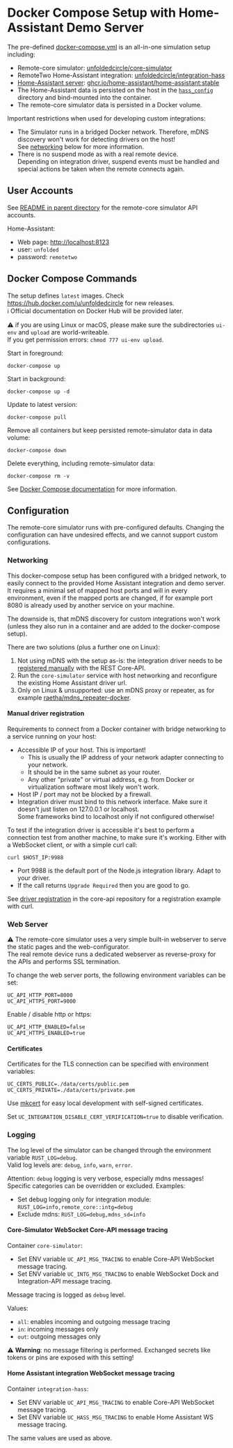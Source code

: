 # Docker Compose Setup with Home-Assistant Demo Server

The pre-defined [docker-compose.yml](docker-compose.yml) is an all-in-one simulation setup including:
- Remote-core simulator: [unfoldedcircle/core-simulator](https://hub.docker.com/r/unfoldedcircle/core-simulator)
- RemoteTwo Home-Assistant integration: [unfoldedcircle/integration-hass](https://hub.docker.com/r/unfoldedcircle/integration-hass)
- [Home-Assistant server](https://www.home-assistant.io/): [ghcr.io/home-assistant/home-assistant:stable](https://github.com/home-assistant/core/pkgs/container/home-assistant)
- The Home-Assistant data is persisted on the host in the [`hass_config`](hass_config) directory and bind-mounted into the container.
- The remote-core simulator data is persisted in a Docker volume.

Important restrictions when used for developing custom integrations:
- The Simulator runs in a bridged Docker network. Therefore, mDNS discovery won't work for detecting drivers on the host!  
  See [networking](#networking) below for more information.
- There is no suspend mode as with a real remote device.  
  Depending on integration driver, suspend events must be handled and special actions be taken when the remote connects
  again.

## User Accounts

See [README in parent directory](../README.md) for the remote-core simulator API accounts.  

Home-Assistant:

- Web page: <http://localhost:8123>
- user: `unfolded`
- password: `remotetwo`

## Docker Compose Commands

The setup defines `latest` images. Check <https://hub.docker.com/u/unfoldedcircle> for new releases.  
ℹ️ Official documentation on Docker Hub will be provided later.

⚠️ if you are using Linux or macOS, please make sure the subdirectories `ui-env` and `upload` are world-writeable.  
If you get permission errors: `chmod 777 ui-env upload`.

Start in foreground:
```shell
docker-compose up
```

Start in background:
```shell
docker-compose up -d
```

Update to latest version:
```shell
docker-compose pull
```

Remove all containers but keep persisted remote-simulator data in data volume:
```shell
docker-compose down
```

Delete everything, including remote-simulator data:
```shell
docker-compose rm -v
```

See [Docker Compose documentation](https://docs.docker.com/compose/) for more information.

## Configuration

The remote-core simulator runs with pre-configured defaults. Changing the configuration can have undesired effects,
and we cannot support custom configurations. 

### Networking

This docker-compose setup has been configured with a bridged network, to easily connect to the provided Home Assistant
integration and demo server. It requires a minimal set of mapped host ports and will in every environment, even if the
mapped ports are changed, if for example port 8080 is already used by another service on your machine.

The downside is, that mDNS discovery for custom integrations won't work (unless they also run in a container and are
added to the docker-compose setup).

There are two solutions (plus a further one on Linux):

1. Not using mDNS with the setup as-is: the integration driver needs to be [registered manually](https://github.com/unfoldedcircle/core-api/blob/main/doc/integration-driver/driver-registration.md)
   with the REST Core-API.
2. Run the `core-simulator` service with host networking and reconfigure the existing Home Assistant driver url.
3. Only on Linux & unsupported: use an mDNS proxy or repeater, as for example [raetha/mdns_repeater-docker](https://github.com/raetha/mdns_repeater-docker).

#### Manual driver registration

Requirements to connect from a Docker container with bridge networking to a service running on your host:

- Accessible IP of your host. This is important!  
  - This is usually the IP address of your network adapter connecting to your network.
  - It should be in the same subnet as your router.
  - Any other "private" or virtual address, e.g. from Docker or virtualization software most likely won't work.
- Host IP / port may not be blocked by a firewall.
- Integration driver must bind to this network interface. Make sure it doesn't just listen on 127.0.0.1 or localhost.  
  Some frameworks bind to localhost only if not configured otherwise!

To test if the integration driver is accessible it's best to perform a connection test from another machine, to make
sure it's working. Either with a WebSocket client, or with a simple curl call:
```shell
curl $HOST_IP:9988 
```
- Port 9988 is the default port of the Node.js integration library. Adapt to your driver.
- If the call returns `Upgrade Required` then you are good to go. 

See [driver registration](https://github.com/unfoldedcircle/core-api/blob/main/doc/integration-driver/driver-registration.md)
in the core-api repository for a registration example with curl.

### Web Server
⚠️ The remote-core simulator uses a very simple built-in webserver to serve the static pages and the web-configurator.  
The real remote device runs a dedicated webserver as reverse-proxy for the APIs and performs SSL termination.

To change the web server ports, the following environment variables can be set:
```
UC_API_HTTP_PORT=8000
UC_API_HTTPS_PORT=9000
```

Enable / disable http or https:
```
UC_API_HTTP_ENABLED=false
UC_API_HTTPS_ENABLED=true
```

#### Certificates

Certificates for the TLS connection can be specified with environment variables:

```
UC_CERTS_PUBLIC=./data/certs/public.pem
UC_CERTS_PRIVATE=./data/certs/private.pem
```

Use [mkcert](https://github.com/FiloSottile/mkcert) for easy local development with self-signed certificates.

Set `UC_INTEGRATION_DISABLE_CERT_VERIFICATION=true` to disable verification.

### Logging

The log level of the simulator can be changed through the environment variable `RUST_LOG=debug`.  
Valid log levels are: `debug`, `info`, `warn`, `error`.

Attention: `debug` logging is very verbose, especially mdns messages! Specific categories can be overridden or excluded.
Examples:
- Set debug logging only for integration module: `RUST_LOG=info,remote_core::intg=debug`
- Exclude mdns: `RUST_LOG=debug,mdns_sd=info`

#### Core-Simulator WebSocket Core-API message tracing

Container `core-simulator`:
- Set ENV variable `UC_API_MSG_TRACING` to enable Core-API WebSocket message tracing.
- Set ENV variable `UC_INTG_MSG_TRACING` to enable WebSocket Dock and Integration-API message tracing.

Message tracing is logged as `debug` level.

Values:
- `all`: enables incoming and outgoing message tracing
- `in`: incoming messages only
- `out`: outgoing messages only

⚠️ **Warning**: no message filtering is performed. Exchanged secrets like tokens or pins are exposed with this setting!

#### Home Assistant integration WebSocket message tracing

Container `integration-hass`:
- Set ENV variable `UC_API_MSG_TRACING` to enable Core-API WebSocket message tracing.
- Set ENV variable `UC_HASS_MSG_TRACING` to enable Home Assistant WS message tracing.

The same values are used as above.
